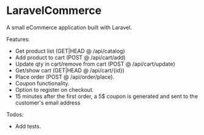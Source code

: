 # LaravelCommerce
A small eCommerce application built with Laravel.

Features:
 - Get product list (GET|HEAD @ /api/catalog)
 - Add product to cart (POST @ /api/cart/add) 
 - Update qty in cart/remove from cart (POST @ /api/cart/update)
 - Get/show cart (GET|HEAD @ /api/cart/{id})
 - Place order (POST @ /api/order/place).
 - Coupon functionality.
 - Option to register on checkout.
 - 15 minutes after the first order, a 5$ coupon is generated and sent to the customer's email address

Todos:
- Add tests.
